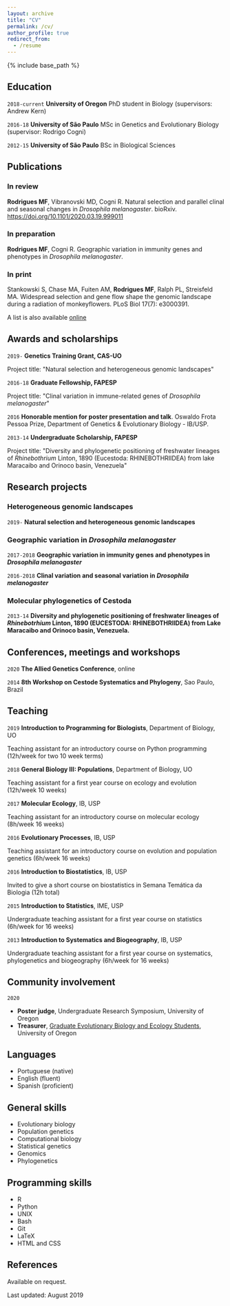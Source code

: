 ```yaml
---
layout: archive
title: "CV"
permalink: /cv/
author_profile: true
redirect_from:
  - /resume
---
```


{% include base_path %}

<!-- ## Currently-->

<!--I’m a PhD student in the Institute of Ecology and Evolution at the University of Oregon, working with Andrew Kern and Peter Ralph. I’m broadly interested in evolutionary biology, population genetics and computational biology. For my PhD, I have been working on how different evolutionary processes shape the landscape of genetic diversity across species. -->

## Education
`2018-current`
__University of Oregon__ PhD student in Biology (supervisors: Andrew Kern)

`2016-18`
__University of São Paulo__ MSc in Genetics and Evolutionary Biology (supervisor: Rodrigo Cogni)

<!-- `2016`
__University of São Paulo__ Coursework (330h) in Applied mathematics -->

`2012-15`
__University of São Paulo__ BSc in Biological Sciences

## Publications

### In review
**Rodrigues MF**, Vibranovski MD, Cogni R. Natural selection and parallel clinal and seasonal changes in <i>Drosophila melanogaster</i>. bioRxiv. https://doi.org/10.1101/2020.03.19.999011

### In preparation
**Rodrigues MF**, Cogni R. Geographic variation in immunity genes and phenotypes in <i>Drosophila melanogaster</i>. 

### In print
Stankowski S, Chase MA, Fuiten AM, **Rodrigues MF**, Ralph PL, Streisfeld MA. Widespread selection and gene flow shape the genomic landscape during a radiation of monkeyflowers. PLoS Biol 17(7): e3000391. 

A list is also available [online](https://scholar.google.com/citations?user=GyBZOK0AAAAJ)

## Awards and scholarships

`2019-`
__Genetics Training Grant, CAS-UO__

Project title: "Natural selection and heterogeneous genomic landscapes"

`2016-18`
__Graduate Fellowship, FAPESP__

Project title: "Clinal variation in immune-related genes of <i>Drosophila melanogaster</i>"

`2016`
__Honorable mention for poster presentation and talk__. Oswaldo Frota Pessoa Prize, Department of Genetics & Evolutionary Biology - IB/USP.

`2013-14`
__Undergraduate Scholarship, FAPESP__

Project title: "Diversity and phylogenetic positioning of freshwater lineages of <i>Rhinebothrium</i> Linton, 1890 (Eucestoda: RHINEBOTHRIIDEA) from lake Maracaibo and Orinoco basin, Venezuela"

## Research projects

### Heterogeneous genomic landscapes

`2019-` 
__Natural selection and heterogeneous genomic landscapes__

### Geographic variation in <i>Drosophila melanogaster</i>

`2017-2018` 
__Geographic variation in immunity genes and phenotypes in <i>Drosophila melanogaster</i>__

`2016-2018` 
__Clinal variation and seasonal variation in <i>Drosophila melanogaster</i>__

### Molecular phylogenetics of Cestoda

`2013-14` 
__Diversity and phylogenetic positioning of freshwater lineages of <i>Rhinebotrhium</i> Linton, 1890 (EUCESTODA: RHINEBOTHRIIDEA) from Lake Maracaibo and Orinoco basin, Venezuela.__

## Conferences, meetings and workshops

`2020`
__The Allied Genetics Conference__, online

`2014`
__8th Workshop on Cestode Systematics and Phylogeny__, Sao Paulo, Brazil


## Teaching

`2019`
__Introduction to Programming for Biologists__, Department of Biology, UO

Teaching assistant for an introductory course on Python programming (12h/week for two 10 week terms)

`2018`
__General Biology III: Populations__, Department of Biology, UO

Teaching assistant for a first year course on ecology and evolution (12h/week 10 weeks)

`2017`
__Molecular Ecology__, IB, USP

Teaching assistant for an introductory course on molecular ecology (8h/week 16 weeks)

`2016`
__Evolutionary Processes__, IB, USP

Teaching assistant for an introductory course on evolution and population genetics (6h/week 16 weeks)

`2016`
__Introduction to Biostatistics__, IB, USP

Invited to give a short course on biostatistics in Semana Temática da Biologia (12h total)

`2015`
__Introduction to Statistics__, IME, USP

Undergraduate teaching assistant for a first year course on statistics (6h/week for 16 weeks)

`2013`
__Introduction to Systematics and Biogeography__, IB, USP

Undergraduate teaching assistant for a first year course on systematics, phylogenetics and biogeography (6h/week for 16 weeks)

## Community involvement

`2020`

* __Poster judge__, Undergraduate Research Symposium, University of Oregon
* __Treasurer__, [Graduate Evolutionary Biology and Ecology Students](https://grebesuo.wordpress.com/), University of Oregon

## Languages

* Portuguese (native)
* English (fluent)
* Spanish (proficient)

## General skills

* Evolutionary biology
* Population genetics
* Computational biology
* Statistical genetics
* Genomics
* Phylogenetics

## Programming skills

* R
* Python
* UNIX
* Bash
* Git
* LaTeX
* HTML and CSS


## References

Available on request.

Last updated: August 2019
